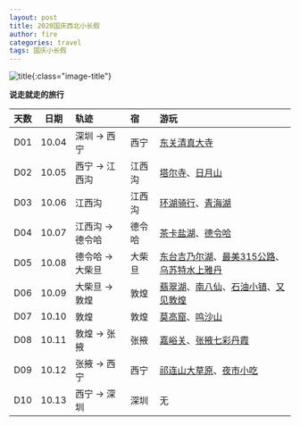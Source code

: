 ```yaml
---
layout: post
title: 2020国庆西北小长假
author: fire
categories: travel 
tags: 国庆小长假
---
```


![title](https://image.sideproject.cn/travel/202010/bicycle-title.jpg){:class="image-title"}

**说走就走的旅行**

| 天数 | 日期 | 轨迹 | 宿 | 游玩 |
|:--- | :---: | :--- | :--- | :--- |
| D01 | 10.04 | 深圳 -> 西宁 | 西宁 | [东关清真大寺](/qinghai/dong-guan-qing-zhen-si.html) |
| D02 | 10.05 | 西宁 -> 江西沟 | 江西沟 | [塔尔寺](/qinghai/ta-er-temple.html)、[日月山](/qinghai/ri-yue-shan.html) |
| D03 | 10.06 | 江西沟 | 江西沟 | [环湖骑行](/qinghai/bicycle.html)、[青海湖](/qinghai/qing-hai-lake.html) |
| D04 | 10.07 | 江西沟 -> 德令哈 | 德令哈 | [茶卡盐湖](/qinghai/cha-ka-salt-lake.html)、[德令哈](/qinghai/de-ling-ha.html) |
| D05 | 10.08 | 德令哈 -> 大柴旦 | 大柴旦 | [东台吉乃尔湖](/qinghai/dong-tai-ji-nai-hu.html)、[最美315公路](/qinghai/road-315.html)、[乌苏特水上雅丹](/qinghai/shui-shang-ya-dan.html) |
| D06 | 10.09 | 大柴旦 -> 敦煌 | 敦煌 | [翡翠湖](/qinghai/fei-cui-hu.html)、[南八仙](/qinghai/nan-ba-xian.html)、[石油小镇](/gansu/shi-you-xiao-zhen.html)、[又见敦煌](/gansu/you-jian-dun-huang.html) |
| D07 | 10.10 | 敦煌 | 敦煌 | [莫高窟](/gansu/mo-gao-ku.html)、[鸣沙山](/gansu/ming-sha-shan.html) |
| D08 | 10.11 | 敦煌 -> 张掖 | 张掖 | [嘉峪关](/gansu/jia-yu-guan.html)、[张掖七彩丹霞](/gansu/qi-cai-dan-xia.html) |
| D09 | 10.12 | 张掖 -> 西宁 | 西宁 | [祁连山大草原](/gansu/qi-lian-shan.html)、[夜市小吃](/qinghai/xiao-chi.html) |
| D10 | 10.13 | 西宁 -> 深圳 | 深圳 | 无 |
